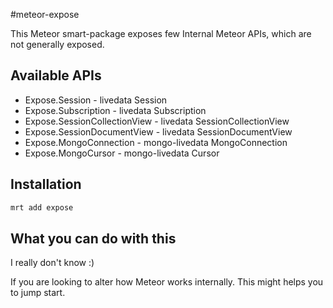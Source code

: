 #meteor-expose

This Meteor smart-package exposes few Internal Meteor APIs, which are not generally exposed.

## Available APIs

* Expose.Session - livedata Session
* Expose.Subscription - livedata Subscription
* Expose.SessionCollectionView - livedata SessionCollectionView
* Expose.SessionDocumentView - livedata SessionDocumentView
* Expose.MongoConnection - mongo-livedata MongoConnection
* Expose.MongoCursor - mongo-livedata Cursor

## Installation

~~~js
mrt add expose
~~~

## What you can do with this

I really don't know :) 

If you are looking to alter how Meteor works internally. This might helps you to jump start.

